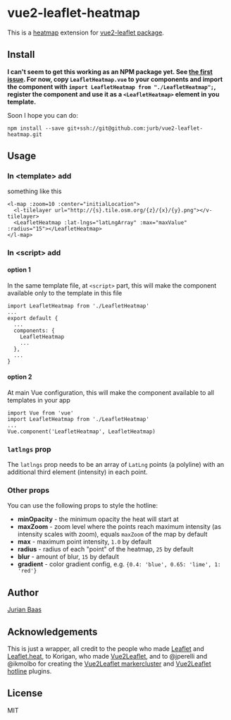 # vue2-leaflet-heatmap

This is a [heatmap](https://github.com/Leaflet/Leaflet.heat) extension for [vue2-leaflet package](https://github.com/KoRiGaN/Vue2Leaflet).

## Install

**I can't seem to get this working as an NPM package yet. See [the first issue](https://github.com/jurb/vue2-leaflet-heatmap/issues/1). For now, copy `LeafletHeatmap.vue` to your components and import the component with `import LeafletHeatmap from "./LeafletHeatmap";`, register the component and use it as a `<LeafletHeatmap>` element in you template.**

Soon I hope you can do:

    npm install --save git+ssh://git@github.com:jurb/vue2-leaflet-heatmap.git

## Usage

### In &lt;template&gt; add

something like this

    <l-map :zoom=10 :center="initialLocation">
      <l-tilelayer url="http://{s}.tile.osm.org/{z}/{x}/{y}.png"></v-tilelayer>
      <LeafletHeatmap :lat-lngs="latLngArray" :max="maxValue" :radius="15"></LeafletHeatmap>
    </l-map>

### In &lt;script&gt; add

#### option 1

In the same template file, at `<script>` part, this will make the component available only to the template in this file

    import LeafletHeatmap from './LeafletHeatmap'
    ...
    export default {
      ...
      components: {
        LeafletHeatmap
        ...
      },
      ...
    }

#### option 2

At main Vue configuration, this will make the component available to all templates in your app

    import Vue from 'vue'
    import LeafletHeatmap from './LeafletHeatmap'
    ...
    Vue.component('LeafletHeatmap', LeafletHeatmap)

### `latlngs` prop

The `latlngs` prop needs to be an array of `LatLng` points (a polyline) with an additional third element (intensity) in each point.

### Other props

You can use the following props to style the hotline:

- **minOpacity** - the minimum opacity the heat will start at
- **maxZoom** - zoom level where the points reach maximum intensity (as intensity scales with zoom), equals `maxZoom` of the map by default
- **max** - maximum point intensity, `1.0` by default
- **radius** - radius of each "point" of the heatmap, `25` by default
- **blur** - amount of blur, `15` by default
- **gradient** - color gradient config, e.g. `{0.4: 'blue', 0.65: 'lime', 1: 'red'}`

## Author

[Jurian Baas](https://jurb.me)

## Acknowledgements

This is just a wrapper, all credit to the people who made [Leaflet](https://github.com/Leaflet) and [Leaflet.heat](https://github.com/Leaflet/Leaflet.heat), to Korigan, who made [Vue2Leaflet](https://github.com/KoRiGaN/Vue2Leaflet), and to @jperelli and @ikmolbo for creating the [Vue2Leaflet markercluster](https://github.com/jperelli/vue2-leaflet-markercluster) and [Vue2Leaflet hotline](https://github.com/ikmolbo/vue2-leaflet-hotline) plugins.

## License

MIT
